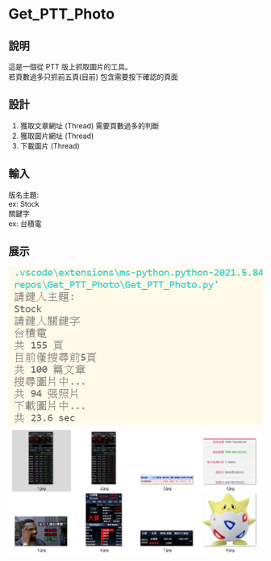 # Get_PTT_Photo

## 說明
這是一個從 PTT 版上抓取圖片的工具。  
若頁數過多只抓前五頁(目前)
包含需要按下確認的頁面

## 設計
1. 獲取文章網址 (Thread)  需要頁數過多的判斷
2. 獲取圖片網址 (Thread)
3. 下載圖片 (Thread)

## 輸入
版名主題:    
ex: Stock  
關鍵字   
ex: 台積電  

## 展示
![image](https://github.com/Microfish31/Get_PTT_Photo/blob/main/Photo1.PNG)
![image](https://github.com/Microfish31/Get_PTT_Photo/blob/main/Photo2.PNG)
